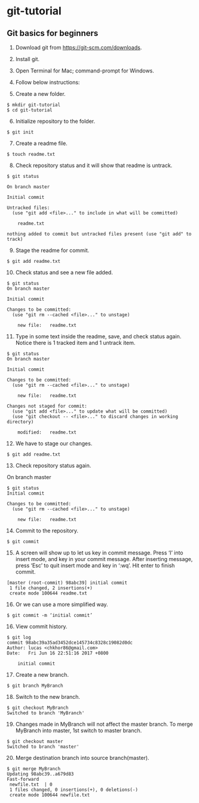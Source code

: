 # git-tutorial
## Git basics for beginners

1. Download git from https://git-scm.com/downloads.  
2. Install git.  
3. Open Terminal for Mac; command-prompt for Windows.  
4. Follow below instructions:  

5. Create a new folder.
```
$ mkdir git-tutorial
$ cd git-tutorial
```
6. Initialize repository to the folder.
```
$ git init
```
 
7. Create a readme file.
```
$ touch readme.txt
```
 
8. Check repository status and it will show that readme is untrack.
```
$ git status

On branch master
 
Initial commit
 
Untracked files:
  (use "git add <file>..." to include in what will be committed)
 
	readme.txt
 
nothing added to commit but untracked files present (use "git add" to track)
```
 
9. Stage the readme for commit.
```
$ git add readme.txt
```

10. Check status and see a new file added.
```
$ git status
On branch master
 
Initial commit
 
Changes to be committed:
  (use "git rm --cached <file>..." to unstage)
 
	new file:   readme.txt
```

11. Type in some text inside the readme, save, and check status again. Notice there is 1 tracked item and 1 untrack item.
```
$ git status
On branch master
 
Initial commit
 
Changes to be committed:
  (use "git rm --cached <file>..." to unstage)
 
	new file:   readme.txt
 
Changes not staged for commit:
  (use "git add <file>..." to update what will be committed)
  (use "git checkout -- <file>..." to discard changes in working directory)
 
	modified:   readme.txt
``` 

12. We have to stage our changes.
```
$ git add readme.txt
```

13. Check repository status again.

On branch master
```
$ git status
Initial commit
 
Changes to be committed:
  (use "git rm --cached <file>..." to unstage)
 
	new file:   readme.txt
```

14. Commit to the repository.
```
$ git commit
```

15. A screen will show up to let us key in commit message. Press ‘I’ into insert mode, and key in your commit message. 
After inserting message, press ‘Esc’ to quit insert mode and key in ‘:wq’. Hit enter to finish commit.
```
[master (root-commit) 98abc39] initial commit
 1 file changed, 2 insertions(+)
 create mode 100644 readme.txt
``` 
16. Or we can use a more simplified way.
```
$ git commit -m ‘initial commit’
```
 
 
16. View commit history.
```
$ git log
commit 98abc39a35ad3452dce145734c8328c19082d0dc
Author: lucas <chkhor86@gmail.com>
Date:   Fri Jun 16 22:51:16 2017 +0800
 
    initial commit
``` 
 
17. Create a new branch.
```
$ git branch MyBranch
``` 
18. Switch to the new branch.
```
$ git checkout MyBranch
Switched to branch 'MyBranch'
```
19. Changes made in MyBranch will not affect the master branch. To merge MyBranch into master, 1st switch to master branch.
```
$ git checkout master
Switched to branch 'master'
```
 
20. Merge destination branch into source branch(master).
```
$ git merge MyBranch 
Updating 98abc39..a679d83
Fast-forward
 newfile.txt  | 0
 1 files changed, 0 insertions(+), 0 deletions(-)
 create mode 100644 newfile.txt
```
